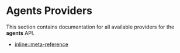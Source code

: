 # Agents Providers

This section contains documentation for all available providers for the **agents** API.

- [inline::meta-reference](inline_meta-reference.md)